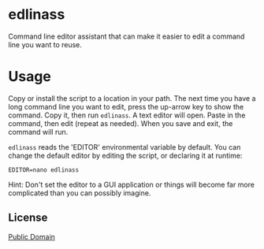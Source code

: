 # edlinass

Command line editor assistant that can make it easier to edit a command line
you want to reuse.

# Usage

Copy or install the script to a location in your path. The next time you have
a long command line you want to edit, press the up-arrow key to show the
command. Copy it, then run `edlinass`. A text editor will open. Paste in the
command, then edit (repeat as needed). When you save and exit, the command
will run.

`edlinass` reads the 'EDITOR' environmental variable by default. You can
change the default editor by editing the script, or declaring it at runtime:

    EDITOR=nano edlinass

Hint: Don't set the editor to a GUI application or things will become far more
complicated than you can possibly imagine.

## License

[Public Domain](https://unlicense.org/)



